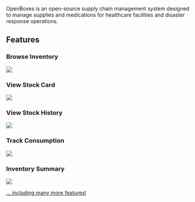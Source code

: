 OpenBoxes is an open-source supply chain management system designed to manage supplies and medications for healthcare facilities and disaster response operations.

## Features

### Browse Inventory
<img src="https://openboxes.com/img/screenshots/inventory/browse-inventory.png"/>

### View Stock Card
<img src="https://openboxes.com/img/screenshots/inventory/track-lot-number-exp-date.png"/>

### View Stock History
<img src="https://openboxes.com/img/screenshots/stock-card/stock-history.png"/>

### Track Consumption
<img src="https://openboxes.com/img/screenshots/stock-card/consumption.png"/>

### Inventory Summary 
<img src="https://openboxes.com/img/screenshots/dashboard/inventory-summary.png"/>


<a href="https://openboxes.com/features/">... including many more features!</a>
